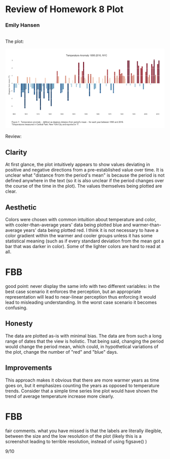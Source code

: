 # Review of Homework 8 Plot
### Emily Hansen

<br>
The plot: <p>
  
  
![Alt text](PlotImage3.png)

<p>
Review:<p>
  
## Clarity
 At first glance, the plot intuitively
appears to show values deviating in positive and negative directions from a 
pre-established value over time. It is unclear what "distance from
the period's mean" is because the period is not defined anywhere in the text 
(so it is also unclear if the period changes over the course of the time in the plot).
The values themselves being plotted are clear.


## Aesthetic 

Colors were chosen with common intuition about temperature and color,
with cooler-than-average years' data being plotted blue
and warmer-than-average years' data being plotted red. I think it is not necessary
to have a color gradient within the warmer and cooler groups unless it has some
statistical meaning (such as if every standard deviation from the mean got a bar
that was darker in color). Some of the lighter colors are hard to read at all.

# FBB 
good point: never display the same info with two different variables: in the best case scenario it enforces the perception, but an appropriate representation will lead to near-linear perception thus enforcing it would lead to misleading understanding. 
In the worst case scenario it becomes confusing. 



## Honesty

The data are plotted as-is with minimal bias. The data are from such
a long range of dates that the view is holistic. That being said, changing the period
would change the period mean, which could, in hypothetical variations of the plot,
change the number of "red" and "blue" days.

## Improvements

This approach makes it obvious that there are more warmer years as time goes on, but
it emphasizes counting the years as opposed to temperature trends. Consider
that a simple time series line plot would have shown the trend of average 
temperature increase more clearly.

# FBB 
fair comments. what you have missed is that the labels are literally illegible, between the size and the low resolution of the plot (likely this is a screenshot leading to terrible resolution, instead of using figsave() )

9/10
